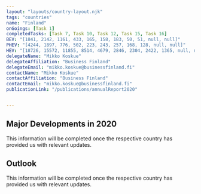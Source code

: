 ```yaml
---
layout: "layouts/country-layout.njk"
tags: "countries"
name: "Finland"
onGoings: [Task 1]
completedTasks: [Task 7, Task 10, Task 12, Task 15, Task 16]
BEV: "[1841, 2142, 1161, 433, 165, 158, 183, 50, 51, null, null]"
PHEV: "[4244, 1897, 776, 502, 223, 243, 257, 168, 128, null, null]"
HEV: "[18726, 15572, 11855, 8514, 4679, 2846, 2304, 2422, 1365, null, null]"
delegateName: "​Mikko Koskue"
delegateAffiliation: "Business Finland"
delegateEmail: "mikko.koskue@businessfinland.fi"
contactName: "Mikko Koskue"
contactAffiliation: "Business Finland"
contactEmail: "mikko.koskue@businessfinland.fi"
publicationLink: "/publications/annualReport2020"


---
```

## Major Developments in 2020
This information will be completed once the respective country has provided us with relevant updates. 
## Outlook   
This information will be completed once the respective country has provided us with relevant updates. 
